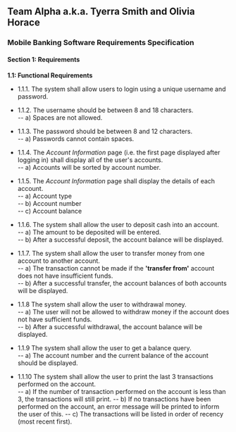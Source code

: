 ## Team Alpha a.k.a. Tyerra Smith and Olivia Horace  
### Mobile Banking Software Requirements Specification  

#### Section 1: Requirements  

**1.1: Functional Requirements**  

* 1.1.1. The system shall allow users to login using a unique username and password.  

* 1.1.2. The username should be between 8 and 18 characters.  
-- a) Spaces are not allowed.  

* 1.1.3. The password should be between 8 and 12 characters.    
-- a) Passwords cannot contain spaces.  

* 1.1.4. The *Account Information* page (i.e. the first page displayed after logging in) shall display all of the user's accounts.  
-- a) Accounts will be sorted by account number.  

* 1.1.5. The *Account Information* page shall display the details of each account.  
-- a) Account type   
-- b) Account number  
-- c) Account balance  

* 1.1.6. The system shall allow the user to deposit cash into an account.  
-- a) The amount to be deposited will be entered.    
-- b) After a successful deposit, the account balance will be displayed.  

* 1.1.7. The system shall allow the user to transfer money from one account to another account.   
-- a) The transaction cannot be made if the **'transfer from'** account does not have insufficient funds.   
-- b) After a successful transfer, the account balances of both accounts will be displayed.   

* 1.1.8 The system shall allow the user to withdrawal money.   
-- a) The user will not be allowed to withdraw money if the account does not have sufficient funds.   
-- b) After a successful withdrawal, the account balance will be displayed.  

* 1.1.9 The system shall allow the user to get a balance query.  
-- a) The account number and the current balance of the account should be displayed.  

* 1.1.10 The system shall allow the user to print the last 3 transactions performed on the account.  
-- a) If the number of transaction performed on the account is less than 3, the transactions will still print.
-- b) If no transactions have been performed on the account, an error message will be printed to inform the user of this.
-- c) The transactions will be listed in order of recency (most recent first).

